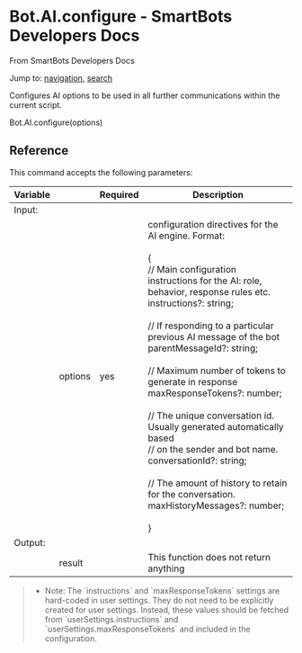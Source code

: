 # Bot.AI.configure - SmartBots Developers Docs

From SmartBots Developers Docs

Jump to: [navigation](#mw-head), [search](#p-search)


Configures AI options to be used in all further communications within the current script.

Bot.AI.configure(options)

## Reference

This command accepts the following parameters:

| Variable |     | Required | Description |
| --- | --- | --- | --- |
| Input: |     |     |     |
|     | options | yes | configuration directives for the AI engine. Format:<br><br>{<br>     // Main configuration instructions for the AI: role, behavior, response rules etc.<br>     instructions?: string;<br><br>     // If responding to a particular previous AI message of the bot<br>     parentMessageId?: string;<br><br>     // Maximum number of tokens to generate in response<br>     maxResponseTokens?: number;<br><br>     // The unique conversation id. Usually generated automatically based<br>     // on the sender and bot name.<br>     conversationId?: string;<br><br>     // The amount of history to retain for the conversation.<br>     maxHistoryMessages?: number;<br><br>} |
| Output: |     |     |     |
|     | result |     | This function does not return anything |

> *   Note: The \`instructions\` and \`maxResponseTokens\` settings are hard-coded in user settings. They do not need to be explicitly created for user settings. Instead, these values should be fetched from \`userSettings.instructions\` and \`userSettings.maxResponseTokens\` and included in the configuration.

